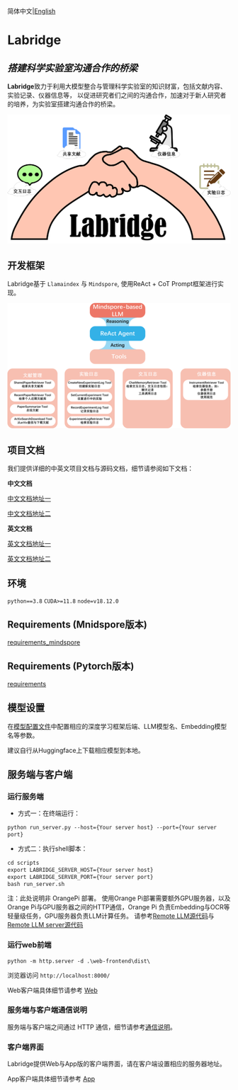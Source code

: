 简体中文|[English](README_EN.md)

# Labridge

## _搭建科学实验室沟通合作的桥梁_ 

**Labridge**致力于利用大模型整合与管理科学实验室的知识财富，包括文献内容、实验记录、仪器信息等，
以促进研究者们之间的沟通合作，加速对于新人研究者的培养，为实验室搭建沟通合作的桥梁。

![Labridge](./docs/assets/images/home.jpg)

## 开发框架
Labridge基于 `Llamaindex` 与 `Mindspore`, 使用ReAct + CoT Prompt框架进行实现。

![Framework](./docs/zh/agent_tools/tools/images/react_tools.png)

## 项目文档
我们提供详细的中英文项目文档与源码文档，细节请参阅如下文档：

**中文文档**

[中文文档地址一](https://scramblingsnail.github.io/Labridge/)

[中文文档地址二](https://labridge.readthedocs.io/zh-cn/latest/)

**英文文档**

[英文文档地址一](https://scramblingsnail.github.io/Labridge/en/)

[英文文档地址二](https://labridge.readthedocs.io/zh-cn/latest/en/)

## 环境
`python==3.8`
`CUDA>=11.8`
`node=v18.12.0`

## Requirements (Mnidspore版本)
[requirements_mindspore](./requirements/requirements_mindspore.txt)

## Requirements (Pytorch版本)
[requirements](./requirements/requirements.txt)

## 模型设置
在[模型配置文件](./model_cfg.yaml)中配置相应的深度学习框架后端、LLM模型名、Embedding模型名等参数。

建议自行从Huggingface上下载相应模型到本地。

## 服务端与客户端

### 运行服务端
- 方式一：在终端运行：
```shell
python run_server.py --host={Your server host} --port={Your server port}
```

- 方式二：执行shell脚本：
```shell
cd scripts
export LABRIDGE_SERVER_HOST={Your server host}
export LABRIDGE_SERVER_PORT={Your server port}
bash run_server.sh
```

注：此处说明非 OrangePi 部署。
使用Orange Pi部署需要额外GPU服务器，以及Orange Pi与GPU服务器之间的HTTP通信，Orange Pi 负责Embedding与OCR等轻量级任务，GPU服务器负责LLM计算任务。
请参考[Remote LLM源代码](./labridge/models/remote/remote_models.py)与[Remote LLM server源代码](./labridge/models/remote/remote_server.py)

### 运行web前端

```
python -m http.server -d .\web-frontend\dist\
```

浏览器访问 `http://localhost:8000/`

Web客户端具体细节请参考
[Web](./docs/zh/interface/web_ui.md)


### 服务端与客户端通信说明
服务端与客户端之间通过 HTTP 通信，细节请参考[通信说明](./docs/zh/interface/server-client.md)。

### 客户端界面
Labridge提供Web与App版的客户端界面，请在客户端设置相应的服务器地址。



App客户端具体细节请参考
[App](./docs/zh/interface/app.md)
